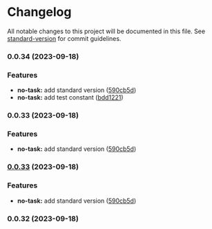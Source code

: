 # Changelog

All notable changes to this project will be documented in this file. See [standard-version](https://github.com/conventional-changelog/standard-version) for commit guidelines.

### 0.0.34 (2023-09-18)


### Features

* **no-task:** add standard version ([590cb5d](https://github.com/Ynhito/SliceManager/commit/590cb5d8a28c4afff75827e0f9258b03dcaf48c3))
* **no-task:** add test constant ([bdd1221](https://github.com/Ynhito/SliceManager/commit/bdd1221dceee65cf9a8d8944760f20f2f8abaa35))

### 0.0.33 (2023-09-18)


### Features

* **no-task:** add standard version ([590cb5d](https://github.com/Ynhito/SliceManager/commit/590cb5d8a28c4afff75827e0f9258b03dcaf48c3))

### [0.0.33](https://github.com/Ynhito/SliceManager/compare/v0.0.32...v0.0.33) (2023-09-18)


### Features

* **no-task:** add standard version ([590cb5d](https://github.com/Ynhito/SliceManager/commit/590cb5d8a28c4afff75827e0f9258b03dcaf48c3))

### 0.0.32 (2023-09-18)
